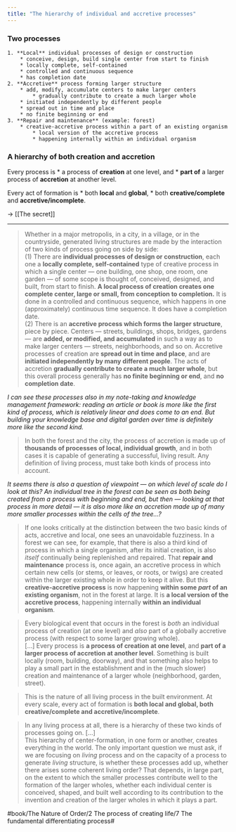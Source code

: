 ```yaml
---
title: "The hierarchy of individual and accretive processes"
---
```


### Two processes
	1. **Local** individual processes of design or construction
		* conceive, design, build single center from start to finish
		* locally complete, self-contained
		* controlled and continuous sequence
		* has completion date
	2. **Accretive** process forming larger structure
		* add, modify, accumulate centers to make larger centers
			* gradually contribute to create a much larger whole
		* initiated independently by different people
		* spread out in time and place
		* no finite beginning or end
	3. **Repair and maintenance** (example: forest)
		* creative-accretive process within a part of an existing organism
			* local version of the accretive process
			* happening internally within an individual organism

### A hierarchy of both creation and accretion
Every process is 
	* a process of **creation** at one level, and 
	* **part of** a larger process of **accretion** at another level.

Every act of formation is 
	* both **local** and **global**, 
	* both **creative/complete** and **accretive/incomplete**.

-> [[The secret]]

- - - -

> Whether in a major metropolis, in a city, in a village, or in the countryside, generated living structures are made by the interaction of two kinds of process going on side by side:  
> (1) There are **individual processes of design or construction**, each one a **locally complete, self-contained** type of creative process in which a single center — one building, one shop, one room, one garden — of some scope is thought of, conceived, designed, and built, from start to finish. **A local process of creation creates one complete center, large or small, from conception to completion.** It is done in a controlled and continuous sequence, which happens in one (approximately) continuous time sequence. It does have a completion date.  
> (2) There is an **accretive process which forms the larger structure**, piece by piece. Centers — streets, buildings, shops, bridges, gardens — are **added, or modified, and accumulated** in such a way as to make larger centers — streets, neighborhoods, and so on. Accretive processes of creation are **spread out in time and place**, and are **initiated independently by many different people**. The acts of accretion **gradually contribute to create a much larger whole**, but this overall process generally has **no finite beginning or end**, and **no completion date**.  

*I can see these processes also in my note-taking and knowledge management framework: reading an article or book is more like the first kind of process, which is relatively linear and does come to an end. But building your knowledge base and digital garden over time is definitely more like the second kind.*

> In both the forest and the city, the process of accretion is made up of **thousands of processes of local, individual growth**, and in both cases it is capable of generating a successful, living result. Any definition of living process, must take both kinds of process into account.  

*It seems there is also a question of viewpoint — on which level of scale do I look at this? An individual tree in the forest can be seen as both being created from a process with beginning and end, but then — looking at that process in more detail — it is also more like an accretion made up of many more smaller processes within the cells of the tree…?*

> If one looks critically at the distinction between the two basic kinds of acts, accretive and local, one sees an unavoidable fuzziness. In a forest we can see, for example, that there is also a third kind of process in which a single organism, after its initial creation, is also *itself* continually being replenished and repaired. That **repair and maintenance** process is, once again, an accretive process in which certain new cells (or stems, or leaves, or roots, or twigs) are created within the larger existing whole in order to keep it alive. But this **creative-accretive process** is now happening **within some *part* of an existing organism**, not in the forest at large. It is **a local version of the accretive process**, happening internally **within an individual organism**.  

> Every biological event that occurs in the forest is *both* an individual process of creation (at one level) and *also* part of a globally accretive process (with respect to some larger growing whole).  
> […] Every process is **a process of creation at one level**, and **part of a larger process of accretion at another level**. Something is built locally (room, building, doorway), and that something also helps to play a small part in the establishment and in the (much slower) creation and maintenance of a larger whole (neighborhood, garden, street).  

> This is the nature of all living process in the built environment. At every scale, every act of formation is **both local and global, both creative/complete and accretive/incomplete**.  

> In any living process at all, there is a hierarchy of these two kinds of processes going on. […]  
> This hierarchy of center-formation, in one form or another, creates everything in the world. The only important question we must ask, if we are focusing on *living* process and on the capacity of a process to generate *living* structure, is whether these processes add up, whether there arises some coherent living order? That depends, in large part, on the extent to which the smaller processes contribute well to the formation of the larger wholes, whether each individual center is conceived, shaped, and built well according to its contribution to the invention and creation of the larger wholes in which it plays a part.  

#book/The Nature of Order/2 The process of creating life/7 The fundamental differentiating process#